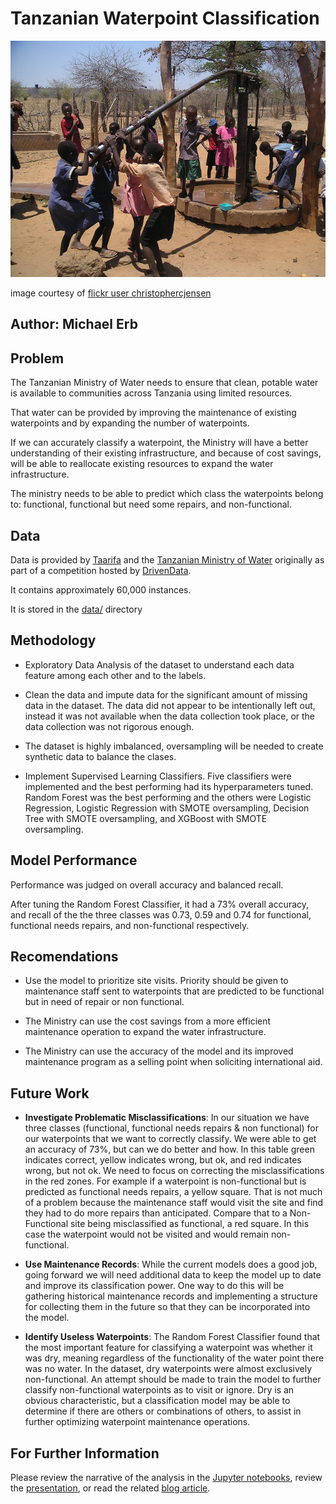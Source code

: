 # Tanzanian Waterpoint Classification

![Pumping Photo](images/pumping.jpg "Tanzanian Water Pump")

image courtesy of [flickr user christophercjensen](https://www.flickr.com/photos/christophercjensen/3559607145)

## Author: Michael Erb

## Problem

The Tanzanian Ministry of Water needs to ensure that clean, potable water is available to communities across Tanzania using limited resources.

That water can be provided by improving the maintenance of existing waterpoints and by expanding the number of waterpoints.

If we can accurately classify a waterpoint, the Ministry will have a better understanding of their existing infrastructure, and because of cost savings, will be able to reallocate existing resources to expand the water infrastructure.

The ministry needs to be able to predict which class the waterpoints belong to: functional, functional but need some repairs, and non-functional.

## Data

Data is provided by [Taarifa](http://taarifa.org/) and the [Tanzanian Ministry of Water](http://maji.go.tz/) originally as part of a competition hosted by [DrivenData](https://www.drivendata.org/competitions/7/pump-it-up-data-mining-the-water-table/).

It contains approximately 60,000 instances.

It is stored in the [data/](data/) directory

## Methodology
* Exploratory Data Analysis of the dataset to understand each data feature among each other and to the labels.

* Clean the data and impute data for the significant amount of missing data in the dataset.  The data did not appear to be intentionally left out, instead it was not available when the data collection took place, or the data collection was not rigorous enough.

* The dataset is highly imbalanced, oversampling will be needed to create synthetic data to balance the clases.

* Implement Supervised Learning Classifiers. Five classifiers were implemented and the best performing had its hyperparameters tuned.  Random Forest was the best performing and the others were Logistic Regression, Logistic Regression with SMOTE oversampling, Decision Tree with SMOTE oversampling, and XGBoost with SMOTE oversampling.

## Model Performance
Performance was judged on overall accuracy and balanced recall.

After tuning the Random Forest Classifier, it had a 73% overall accuracy, and recall of the the three classes was 0.73, 0.59 and 0.74 for functional, functional needs repairs, and non-functional respectively.

## Recomendations
* Use the model to prioritize site visits.  Priority should be given to maintenance staff sent to waterpoints that are predicted to be functional but in need of repair or non functional.

* The Ministry can use the cost savings from a more efficient maintenance operation to expand the water infrastructure.

* The Ministry can use the accuracy of the model and its improved maintenance program as a selling point when soliciting international aid.

## Future Work
* **Investigate Problematic Misclassifications**: In our situation we have three classes (functional, functional needs repairs & non functional) for our waterpoints that we want to correctly classify.  We were able to get an accuracy of 73%, but can we do better and how.  In this table green indicates correct, yellow indicates wrong, but ok, and red indicates wrong, but not ok.  We need to focus on correcting the misclassifications in the red zones.  For example if a waterpoint is non-functional but is predicted as functional needs repairs, a yellow square. That is not much of a problem because the maintenance staff would visit the site and find they had to do more repairs than anticipated.  Compare that to a Non-Functional site being misclassified as functional, a red square.  In this case the waterpoint would not be visited and would remain non-functional.

* **Use Maintenance Records**: While the current models does a good job, going forward we will need additional data to keep the model up to date and improve its classification power.  One way to do this will be gathering historical maintenance records and implementing a structure for collecting them in the future so that they can be incorporated into the model.

* **Identify Useless Waterpoints**: The Random Forest Classifier found that the most important feature for classifying a waterpoint was whether it was dry, meaning regardless of the functionality of the water point there was no water.  In the dataset, dry waterpoints were almost exclusively non-functional.  An attempt should be made to train the model to further classify non-functional waterpoints as to visit or ignore.  Dry is an obvious characteristic, but a classification model may be able to determine if there are others or combinations of others, to assist in further optimizing waterpoint maintenance operations.

## For Further Information
Please review the narrative of the analysis in the [Jupyter notebooks](index.ipynb), review the [presentation](Tanzanian_Waterpoints_Presentation.pdf), or read the related [blog article](https://medium.com/analytics-vidhya/a-random-forest-classifier-with-imbalanced-data-7ef4d9ebedb8).
